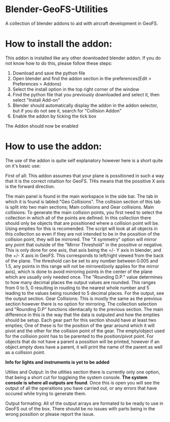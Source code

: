 # Blender-GeoFS-Utilities
A collection of blender addons to aid with aircraft development in GeoFS.

# How to install the addon:
This addon is installed like any other downloaded blender addon. If you do not know how to do this, please follow these steps:
1) Download and save the python file
2) Open blender and find the addon section in the preferences(Edit > Preferences > Addons)
3) Select the install option in the top right corner of the window
4) Find the python file that you previously downloaded and select it, then select "Install Add-on"
5) Blender should automatically display the addon in the addon selector, but if you do not see it, search for "Collision Addon"
6) Enable the addon by ticking the tick box

The Addon should now be enabled

# How to use the addon:
The use of the addon is quite self explanatory however here is a short quite on it's basic use:

First of all: This addon assumes that your plane is possitioned in such a way that it is the correct rotaition for GeoFS. THis means that the possitive X axis is the forward direction.

The main panel is found in the main workspace in the side bar. The tab in which it is found is labled:"Geo Collisions".
The collision section of this tab is split into two main sections; Main collisions and Gear collisions.
Main collisions:
  To generate the main collision points, you first need to select the collection in which all of the points are defined. In this collection there should only be objects that are possitioned where a collision point will be. Using empties for this is recomended. The script will look at all objects in this collection so even if they are not intended to be in the possition of the collision point, they will be mirrored.
  The "X symmetry" option will mirror any point that outside of the "Mirror Threshold" in the possitive or negative. This is only done for one axis, that axis being the =/- Y axis in blender, and the +/- X axis in GeoFS. This corresponds to left/right viewed from the back of the plane. The threshold can be set to any number between 0.005 and 1.5, any points in this range will not be mirrored(only applies for the mirror axis), which is done to avoid mirroring points in the center of the plane which are usually only needed once. 
  The "Rounding D.P." value determines to how many decimal places the output values are rounded. This ranges from 0 to 5, 0 resulting in rouding to the nearest whole number and 5 leading to the values being rounded to 5 decimal places. For the output, see the output section.
Gear Collisions:
  This is mostly the same as the previous section however there is no option for mirroring. The collection selection and "Rounding D.P" functions identiacally to the previous section. The main difference in this is the way that the data is outputed and how the empties should be setup. Each gear part for this section should have at least two empties; One of these is for the position of the gear around which it will pivot and the other for the collision point of the gear. The empty/object used for the collision point has to be parented to the position/pivot point. For objects that do not have a parent a possition will be printed, however if an object.empty does have a parent, it will print the name of the parent as well as a collision point.
  
**Info for lights and instruments is yet to be added**

Utilies and Output:
In the utlities section there is currently only one option, that being a short cut for toggleing the system console.
**The system console is where all outputs are found**.
Once this is open you will see the output of all the operaitions you have carried out, or any errors that have occured while trying to generate them.

Output formating:
All of the output arrays are formated to be ready to use in GeoFS out of the box. There should be no issues with parts being in the wrong possition or please report the issue.
